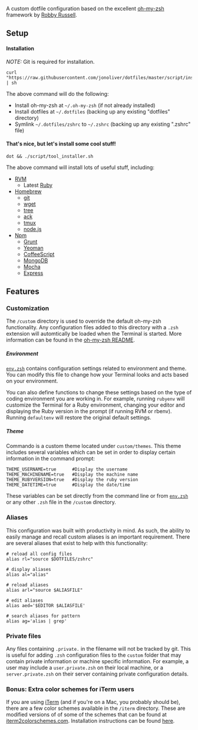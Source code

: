 A custom dotfile configuration based on the excellent [oh-my-zsh](https://github.com/robbyrussell/oh-my-zsh) framework by [Robby Russell](https://github.com/robbyrussell).

## Setup
#### Installation
_NOTE:_  Git is required for installation.

```
curl "https://raw.githubusercontent.com/jonoliver/dotfiles/master/script/install.sh" | sh
```

The above command will do the following:

- Install oh-my-zsh at `~/.oh-my-zsh` (if not already installed)
- Install dotfiles at `~/.dotfiles` (backing up any existing "dotfiles" directory)
- Symlink `~/.dotfiles/zshrc` to `~/.zshrc` (backing up any existing ".zshrc" file)

#### That's nice, but let's install some cool stuff!
```
dot && ./script/tool_installer.sh
```
The above command will install lots of useful stuff, including:

- [RVM](https://rvm.io/)
  - Latest [Ruby](https://www.ruby-lang.org/en/)
- [Homebrew](http://brew.sh/)
  - [git](http://git-scm.com/)
  - [wget](https://www.gnu.org/software/wget/)
  - [tree](http://mama.indstate.edu/users/ice/tree/)
  - [ack](http://beyondgrep.com/)
  - [tmux](http://tmux.sourceforge.net/)
  - [node.js](http://nodejs.org/)
- [Npm](https://www.npmjs.org/)
  - [Grunt](http://gruntjs.com/)
  - [Yeoman](http://yeoman.io/)
  - [CoffeeScript](http://coffeescript.org/)
  - [MongoDB](https://www.mongodb.org/)
  - [Mocha](http://visionmedia.github.io/mocha/)
  - [Express](http://expressjs.com/)

## Features
### Customization
The `/custom` directory is used to override the default oh-my-zsh functionality. Any configuration files added to this directory with a `.zsh` extension will automtically be loaded when the Terminal is started. More information can be found in the [oh-my-zsh README](https://github.com/robbyrussell/oh-my-zsh#customization).

##### Environment
[`env.zsh`](https://github.com/jonoliver/dotfiles/blob/master/custom/env.zsh) contains configuration settings related to environment and theme. You can modify this file to change how your Terminal looks and acts based on your environment.

You can also define functions to change these settings based on the type of coding environment you are working in. For example, running `rubyenv` will customize the Terminal for a Ruby environment, changing your editor and displaying the Ruby version in the prompt (if running RVM or rbenv). Running `defaultenv` will restore the original default settings.

##### Theme
Commando is a custom theme located under `custom/themes`. This theme includes several variables which can be set in order to display certain information in the command prompt:

	THEME_USERNAME=true      #Display the username
	THEME_MACHINENAME=true   #Display the machine name
	THEME_RUBYVERSION=true   #Display the ruby version
	THEME_DATETIME=true      #Display the date/time

These variables can be set directly from the command line or from [`env.zsh`](https://github.com/jonoliver/dotfiles/blob/master/custom/env.zsh) or any other `.zsh` file in the `/custom` directory.

### Aliases
This configuration was built with productivity in mind. As such, the ability to easily manage and recall custom aliases is an important requirement. There are several aliases that exist to help with this functionality:

	# reload all config files
	alias rl="source $DOTFILES/zshrc"

	# display aliases
	alias al="alias"

	# reload aliases
	alias arl="source $ALIASFILE"

	# edit aliases
	alias aed='$EDITOR $ALIASFILE'

	# search aliases for pattern
	alias ag='alias | grep'

### Private files
Any files containing `.private.` in the filename will not be tracked by git. This is useful for adding `.zsh` configuration files to the `custom` folder that may contain private information or machine specific information. For example, a user may include a `user.private.zsh` on their local machine, or a `server.private.zsh` on their server containing private configuration details.
### Bonus: Extra color schemes for iTerm users
If you are using [iTerm](http://iterm.sourceforge.net/) (and if you're on a Mac, you probably should be), there are a few color schemes available in the `/iterm` directory. These are modified versions of of some of the schemes that can be found at [iterm2colorschemes.com](http://iterm2colorschemes.com/). Installation instructions can be found [here](https://code.google.com/p/iterm2/wiki/ColorGallery).
